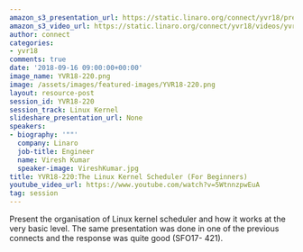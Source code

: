 ```yaml
---
amazon_s3_presentation_url: https://static.linaro.org/connect/yvr18/presentations/yvr18-220.pdf
amazon_s3_video_url: https://static.linaro.org/connect/yvr18/videos/yvr18-220.mp4
author: connect
categories:
- yvr18
comments: true
date: '2018-09-16 09:00:00+00:00'
image_name: YVR18-220.png
image: /assets/images/featured-images/YVR18-220.png
layout: resource-post
session_id: YVR18-220
session_track: Linux Kernel
slideshare_presentation_url: None
speakers:
- biography: '""'
  company: Linaro
  job-title: Engineer
  name: Viresh Kumar
  speaker-image: VireshKumar.jpg
title: YVR18-220:The Linux Kernel Scheduler (For Beginners)
youtube_video_url: https://www.youtube.com/watch?v=5WtnnzpwEuA
tag: session
---
```


Present the organisation of Linux kernel scheduler and how it works at the very basic level. The same presentation was done in one of the previous connects and the response was quite good (SFO17- 421).